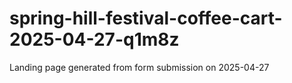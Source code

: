 # spring-hill-festival-coffee-cart-2025-04-27-q1m8z
Landing page generated from form submission on 2025-04-27
